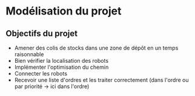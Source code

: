 # Modélisation du projet

## Objectifs du projet

- Amener des colis de stocks dans une zone de dépôt en un temps raisonnable
- Bien vérifier la localisation des robots
- Implémenter l'optimisation du chemin
- Connecter les robots
- Recevoir une liste d'ordres et les traiter correctement (dans l'ordre ou par priorité -> ici dans l'ordre)
